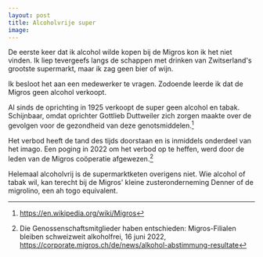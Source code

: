 ```yaml
---
layout: post
title: Alcoholvrije super
image:
---
```


De eerste keer dat ik alcohol wilde kopen bij de Migros kon ik het niet vinden. Ik liep tevergeefs langs de schappen met drinken van Zwitserland's grootste supermarkt, maar ik zag geen bier of wijn.

Ik besloot het aan een medewerker te vragen. Zodoende leerde ik dat de Migros geen alcohol verkoopt.

Al sinds de oprichting in 1925 verkoopt de super geen alcohol en tabak. Schijnbaar, omdat oprichter Gottlieb Duttweiler zich zorgen maakte over de gevolgen voor de gezondheid van deze genotsmiddelen.[^1]

Het verbod heeft de tand des tijds doorstaan en is inmiddels onderdeel van het imago. Een poging in 2022 om het verbod op te heffen, werd door de leden van de Migros coöperatie afgewezen.[^2]

Helemaal alcoholvrij is de supermarktketen overigens niet. Wie alcohol of tabak wil, kan terecht bij de Migros' kleine zusteronderneming Denner of de migrolino, een ah togo equivalent.

[^1]: <https://en.wikipedia.org/wiki/Migros>
[^2]: Die Genossenschaftsmitglieder haben entschieden: Migros-Filialen bleiben schweizweit alkoholfrei, 16 juni 2022, <https://corporate.migros.ch/de/news/alkohol-abstimmung-resultate>
